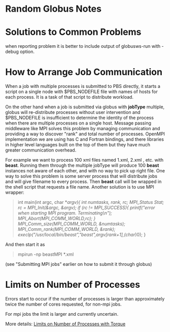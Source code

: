 # Random Globus Notes

# Solutions to Common Problems


when reporting problem it is better to include output of globusws-run with -debug option.

# How to Arrange Job Communication

When a job with multiple processes is submitted to PBS directly, it starts a script on a single node with $PBS_NODEFILE file with names of hosts for each process. It is a task of that script to distribute workload. 

On the other hand when a job is submitted via globus with **jobType** multiple, globus will re-distribute processes without user intervention and $PBS_NODEFILE is insufficient to determine the identity of the process when there are multiple processes on a single host. Message passing middleware like MPI solves this problem by managing communication and providing a way to discover "rank" and total number of processes. OpenMPI implementation we are using has C and Fortran bindings, and there libraries in higher level languages built on the top of them but they have much greater communication overhead. 

For example we want to process 100 xml files named 1.xml, 2.xml , etc. with **beast**. Running them through the multiple jobType will produce 100 **beast** instances not aware of each other, and with no way to pick up right file. One way to solve this problem is some server process that will distribute jobs and will give filename to every process. Then **beast** call will be wrapped in the shell script that requests a file name. Another solution is to use MPI wrapper:

>  int main(int argc, char **argv){
>   int numtasks, rank, rc;
>   MPI_Status Stat;
>   rc = MPI_Init(&argc, &argv);
>   if (rc != MPI_SUCCESS){
>     printf("error when starting MPI program. Terminating\n");
>     MPI_Abort(MPI_COMM_WORLD,rc);
>   }
>   MPI_Comm_size(MPI_COMM_WORLD, &numtasks);
>   MPI_Comm_rank(MPI_COMM_WORLD, &rank);
>   execlp("/usr/local/bin/beast","beast",argv[rank+1],(char*)0);
>  }

And then start it as 

>  mpirun -np beastMPI *.xml

(see "Submitting MPI jobs" earlier on how to submit it through globus)

# Limits on Number of Processes

Errors start to occur if the number of processes is larger than approximately twice the number of cores requested, for non-mpi jobs.

For mpi jobs the limit is larger and currently uncertain.

More details: [Limits on Number of Processes with Torque](limits-on-number-of-processes-with-torque.md)

